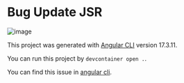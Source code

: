 # Bug Update JSR

![image](https://github.com/user-attachments/assets/cb079285-a105-4f36-915e-21bef9ff77fe)

This project was generated with [Angular CLI](https://github.com/angular/angular-cli) version 17.3.11.

You can run this project by `devcontainer open .`.

You can find this issue in [angular cli](https://github.com/angular/angular-cli/issues/28858).
